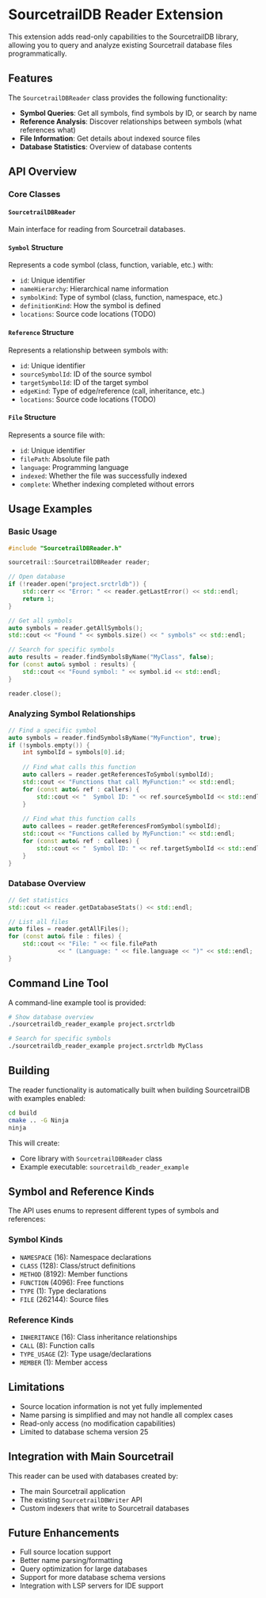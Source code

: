 # SourcetrailDB Reader Extension

This extension adds read-only capabilities to the SourcetrailDB library, allowing you to query and analyze existing Sourcetrail database files programmatically.

## Features

The `SourcetrailDBReader` class provides the following functionality:

- **Symbol Queries**: Get all symbols, find symbols by ID, or search by name
- **Reference Analysis**: Discover relationships between symbols (what references what)
- **File Information**: Get details about indexed source files
- **Database Statistics**: Overview of database contents

## API Overview

### Core Classes

#### `SourcetrailDBReader`
Main interface for reading from Sourcetrail databases.

#### `Symbol` Structure
Represents a code symbol (class, function, variable, etc.) with:
- `id`: Unique identifier
- `nameHierarchy`: Hierarchical name information
- `symbolKind`: Type of symbol (class, function, namespace, etc.)
- `definitionKind`: How the symbol is defined
- `locations`: Source code locations (TODO)

#### `Reference` Structure
Represents a relationship between symbols with:
- `id`: Unique identifier
- `sourceSymbolId`: ID of the source symbol
- `targetSymbolId`: ID of the target symbol
- `edgeKind`: Type of edge/reference (call, inheritance, etc.)
- `locations`: Source code locations (TODO)

#### `File` Structure
Represents a source file with:
- `id`: Unique identifier
- `filePath`: Absolute file path
- `language`: Programming language
- `indexed`: Whether the file was successfully indexed
- `complete`: Whether indexing completed without errors

## Usage Examples

### Basic Usage

```cpp
#include "SourcetrailDBReader.h"

sourcetrail::SourcetrailDBReader reader;

// Open database
if (!reader.open("project.srctrldb")) {
    std::cerr << "Error: " << reader.getLastError() << std::endl;
    return 1;
}

// Get all symbols
auto symbols = reader.getAllSymbols();
std::cout << "Found " << symbols.size() << " symbols" << std::endl;

// Search for specific symbols
auto results = reader.findSymbolsByName("MyClass", false);
for (const auto& symbol : results) {
    std::cout << "Found symbol: " << symbol.id << std::endl;
}

reader.close();
```

### Analyzing Symbol Relationships

```cpp
// Find a specific symbol
auto symbols = reader.findSymbolsByName("MyFunction", true);
if (!symbols.empty()) {
    int symbolId = symbols[0].id;
    
    // Find what calls this function
    auto callers = reader.getReferencesToSymbol(symbolId);
    std::cout << "Functions that call MyFunction:" << std::endl;
    for (const auto& ref : callers) {
        std::cout << "  Symbol ID: " << ref.sourceSymbolId << std::endl;
    }
    
    // Find what this function calls
    auto callees = reader.getReferencesFromSymbol(symbolId);
    std::cout << "Functions called by MyFunction:" << std::endl;
    for (const auto& ref : callees) {
        std::cout << "  Symbol ID: " << ref.targetSymbolId << std::endl;
    }
}
```

### Database Overview

```cpp
// Get statistics
std::cout << reader.getDatabaseStats() << std::endl;

// List all files
auto files = reader.getAllFiles();
for (const auto& file : files) {
    std::cout << "File: " << file.filePath 
              << " (Language: " << file.language << ")" << std::endl;
}
```

## Command Line Tool

A command-line example tool is provided:

```bash
# Show database overview
./sourcetraildb_reader_example project.srctrldb

# Search for specific symbols
./sourcetraildb_reader_example project.srctrldb MyClass
```

## Building

The reader functionality is automatically built when building SourcetrailDB with examples enabled:

```bash
cd build
cmake .. -G Ninja
ninja
```

This will create:
- Core library with `SourcetrailDBReader` class
- Example executable: `sourcetraildb_reader_example`

## Symbol and Reference Kinds

The API uses enums to represent different types of symbols and references:

### Symbol Kinds
- `NAMESPACE` (16): Namespace declarations
- `CLASS` (128): Class/struct definitions  
- `METHOD` (8192): Member functions
- `FUNCTION` (4096): Free functions
- `TYPE` (1): Type declarations
- `FILE` (262144): Source files

### Reference Kinds
- `INHERITANCE` (16): Class inheritance relationships
- `CALL` (8): Function calls
- `TYPE_USAGE` (2): Type usage/declarations
- `MEMBER` (1): Member access

## Limitations

- Source location information is not yet fully implemented
- Name parsing is simplified and may not handle all complex cases
- Read-only access (no modification capabilities)
- Limited to database schema version 25

## Integration with Main Sourcetrail

This reader can be used with databases created by:
- The main Sourcetrail application
- The existing `SourcetrailDBWriter` API
- Custom indexers that write to Sourcetrail databases

## Future Enhancements

- Full source location support
- Better name parsing/formatting
- Query optimization for large databases
- Support for more database schema versions
- Integration with LSP servers for IDE support

